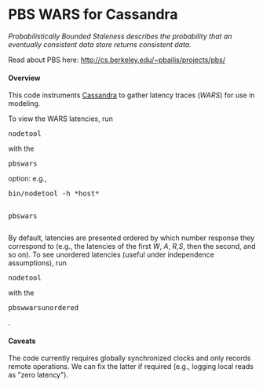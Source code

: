 PBS WARS for Cassandra
==========

*Probabilistically Bounded Staleness describes the probability that an
 eventually consistent data store returns consistent data.*

Read about PBS here: http://cs.berkeley.edu/~pbailis/projects/pbs/

#### Overview

This code instruments [Cassandra](https://github.com/apache/cassandra)
to gather latency traces (*WARS*) for use in modeling.

To view the WARS latencies, run <pre>nodetool</pre> with the
<pre>pbswars</pre> option: e.g., <pre>bin/nodetool -h *host*
pbswars</pre>

By default, latencies are presented ordered by which number response
they correspond to (e.g., the latencies of the first *W*, *A*,
*R*,*S*, then the second, and so on).  To see unordered latencies
(useful under independence assumptions), run <pre>nodetool</pre> with
the <pre>pbswwarsunordered</pre>.

#### Caveats

The code currently requires globally synchronized clocks and only
records remote operations.  We can fix the latter if required (e.g.,
logging local reads as "zero latency").